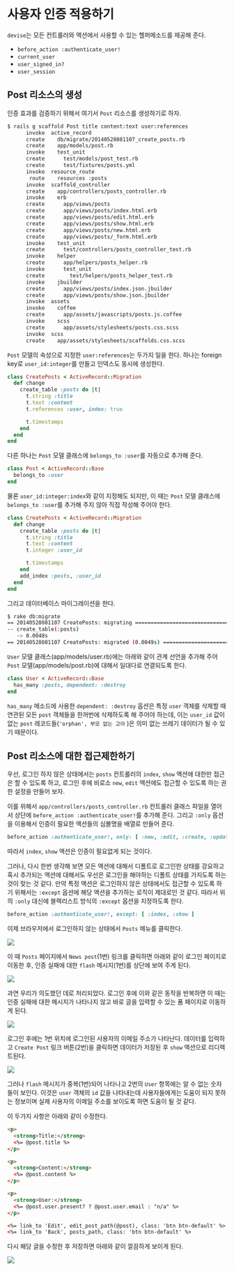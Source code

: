# 사용자 인증 적용하기

`devise`는 모든 컨트롤러와 액션에서 사용할 수 있는 헬퍼메소드를 제공해 준다.

* `before_action :authenticate_user!`
* `current_user`
* `user_signed_in?`
* `user_session`

## Post 리소스의 생성

인증 효과를 검증하기 위해서 여기서 `Post` 리소스를 생성하기로 하자.

```bash
$ rails g scaffold Post title content:text user:references
      invoke  active_record
      create    db/migrate/20140528081107_create_posts.rb
      create    app/models/post.rb
      invoke    test_unit
      create      test/models/post_test.rb
      create      test/fixtures/posts.yml
      invoke  resource_route
       route    resources :posts
      invoke  scaffold_controller
      create    app/controllers/posts_controller.rb
      invoke    erb
      create      app/views/posts
      create      app/views/posts/index.html.erb
      create      app/views/posts/edit.html.erb
      create      app/views/posts/show.html.erb
      create      app/views/posts/new.html.erb
      create      app/views/posts/_form.html.erb
      invoke    test_unit
      create      test/controllers/posts_controller_test.rb
      invoke    helper
      create      app/helpers/posts_helper.rb
      invoke      test_unit
      create        test/helpers/posts_helper_test.rb
      invoke    jbuilder
      create      app/views/posts/index.json.jbuilder
      create      app/views/posts/show.json.jbuilder
      invoke  assets
      invoke    coffee
      create      app/assets/javascripts/posts.js.coffee
      invoke    scss
      create      app/assets/stylesheets/posts.css.scss
      invoke  scss
      create    app/assets/stylesheets/scaffolds.css.scss
```

`Post` 모델의 속성으로 지정한 `user:references`는 두가지 일을 한다. 하나는 foreign key로 `user_id:integer`를 만들고 인덱스도 동시에 생성한다.

```ruby
class CreatePosts < ActiveRecord::Migration
  def change
    create_table :posts do |t|
      t.string :title
      t.text :content
      t.references :user, index: true

      t.timestamps
    end
  end
end
```

다른 하나는 `Post` 모델 클래스에 `belongs_to :user`를 자동으로 추가해 준다.

```ruby
class Post < ActiveRecord::Base
  belongs_to :user
end
```

물론 `user_id:integer:index`와 같이 지정해도 되지만, 이 때는 `Post` 모델 클래스에 `belongs_to :user`를 추가해 주지 않아 직접 작성해 주어야 한다.

```ruby
class CreatePosts < ActiveRecord::Migration
  def change
    create_table :posts do |t|
      t.string :title
      t.text :content
      t.integer :user_id

      t.timestamps
    end
    add_index :posts, :user_id
  end
end
```

그리고 데이터베이스 마이그레이션을 한다.

```bash
$ rake db:migrate
== 20140528081107 CreatePosts: migrating ======================================
-- create_table(:posts)
   -> 0.0048s
== 20140528081107 CreatePosts: migrated (0.0049s) =============================
```

`User` 모델 클래스(app/models/user.rb)에는 아래와 같이 관계 선언을 추가해 주어 `Post` 모델(app/models/post.rb)에 대해서 일대다로 연결되도록 한다.

```ruby
class User < ActiveRecord::Base
  has_many :posts, dependent: :destroy
end
```

`has_many` 메소드에 사용한 `dependent: :destroy` 옵션은 특정 `user` 객체를 삭제할 때 연관된 모든 `post` 객체들을 한꺼번에 삭제하도록 해 주어야 하는데, 이는 `user_id` 값이 없는 `post` 레코드들(`'orphan', 부모 없는 고아` )은 의미 없는 쓰레기 데이터가 될 수 있기 때문이다.

## Post 리소스에 대한 접근제한하기

우선, 로그인 하지 않은 상태에서는 `posts` 컨트롤러의 `index`, `show` 액션에 대한만 접근은 할 수 있도록 하고, 로그인 후에 비로소 `new`, `edit` 액션에도 접근할 수 있도록 하는 권한 설정을 만들어 보자.

이를 위해서 `app/controllers/posts_controller.rb` 컨트롤러 클래스 파일을 열어서 상단에 `before_action :authenticate_user!`를 추가해 준다. 그리고 `:only` 옵션을 이용해서 인증이 필요한 액션들의 심볼명을 배열로 만들어 준다.

```ruby
before_action :authenticate_user!, only: [ :new, :edit, :create, :update, :destroy ]
```

따라서 `index`, `show` 액션은 인증이 필요없게 되는 것이다.

그러나, 다시 한번 생각해 보면 모든 액션에 대해서 디폴트로 로그인한 상태를 강요하고 혹시 추가되는 액션에 대해서도 우선은 로그인을 해야하는 디폴트 상태를 가지도록 하는 것이 맞는 것 같다. 만약 특정 액션은 로그인하지 않은 상태에서도 접근할 수 있도록 하기 위해서는 `:except` 옵션에 해당 액션을 추가하는 로직이 제대로인 것 같다. 따라서 위의 `:only` 대신에 블랙리스트 방식의 `:except` 옵션을 지정하도록 한다.

```ruby
before_action :authenticate_user!, except: [ :index, :show ]
```

이제 브라우저에서 로그인하지 않는 상태에서 `Posts` 메뉴를 클릭한다.

![](/assets/2014-05-28_19-33-59_zpsd9d2a758.png)

이 때 `Posts` 페이지에서 `News post`(1번) 링크를 클릭하면 아래와 같이 로그인 페이지로 이동한 후, 인증 실패에 대한 `flash` 메시지(1번)를 상단에 보여 주게 된다.

![](/assets/2014-05-28_19-35-11_zpsbbc758f8.png)

과연 우리가 의도했던 데로 처리되었다. 로그인 후에 이와 같은 동작을 반복하면 이 때는 인증 실패에 대한 메시지가 나타나지 않고 바로 글을 입력할 수 있는 폼 페이지로 이동하게 된다.

![](/assets/2014-05-28_19-42-22_zpsfbc0aa40.png)

로그인 후에는 1번 위치에 로그인된 사용자의 이메일 주소가 나타난다. 데이터를 입력하고 `Create Post` 링크 버튼(2번)을 클릭하면 데이터가 저장된 후 `show` 액션으로 리디렉트된다.

![](/assets/2014-05-28_19-45-45_zps26e55199.png)

그러나 `flash` 메시지가 중복(1번)되어 나타나고 2번의 `User` 항목에는 알 수 없는 숫자들이 보인다. 이것은 `user` 객체의 `id` 값을 나타내는데 사용자들에게는 도움이 되지 못하는 정보이며 실제 사용자의 이메일 주소를 보이도록 하면 도움이 될 것 같다.

이 두가지 사항은 아래와 같이 수정한다.

```html
<p>
  <strong>Title:</strong>
  <%= @post.title %>
</p>

<p>
  <strong>Content:</strong>
  <%= @post.content %>
</p>

<p>
  <strong>User:</strong>
  <%= @post.user.present? ? @post.user.email : "n/a" %>
</p>

<%= link_to 'Edit', edit_post_path(@post), class: 'btn btn-default' %>
<%= link_to 'Back', posts_path, class: 'btn btn-default' %>
```

다시 해당 글을 수정한 후 저장하면 아래와 같이 깔끔하게 보이게 된다.

![](/assets/2014-05-28_20-02-26_zps577b0438.png)

